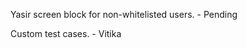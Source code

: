 Yasir screen block for non-whitelisted users. - Pending
<!-- Hardcode Streak only for 1 day - remove arrows. make sure to calculate from current date. -->
Custom test cases. - Vitika
<!-- Use all font and sizes from Leetcode. -->
<!-- Disable email/password login for now -->
<!-- LOGIN FLOW - Login Exp - /login. Post logout end up on the /login page.- if logged in, user get redirected to homepage.  -->
<!-- Remove view solution where solution is not coming from backend in report -->
<!-- Change leaderboard msg from design  AND Blur graph etc  in case of 0 attempts.  -->
<!-- Smaller Disha Mam logo in chat. More height of chatbot. --> 